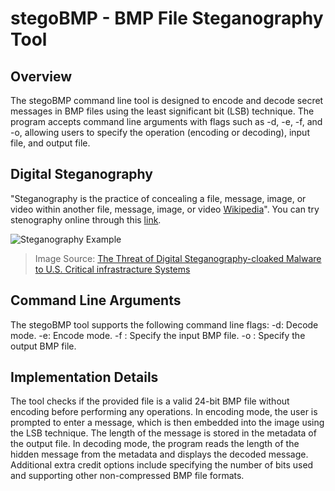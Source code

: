 # stegoBMP - BMP File Steganography Tool

## Overview
The stegoBMP command line tool is designed to encode and decode secret messages in BMP files using the least significant bit (LSB) technique. The program accepts command line arguments with flags such as -d, -e, -f, and -o, allowing users to specify the operation (encoding or decoding), input file, and output file.



## Digital Steganography
"Steganography is the practice of concealing a file, message, image, or video within another file, message, image, or video [Wikipedia](https://en.wikipedia.org/wiki/Steganography)". You can try stenography online through this [link](http://stylesuxx.github.io/steganography/).

![Steganography Example](https://miro.medium.com/max/519/0*rLECUN69yVKuX0nQ.png)
> Image Source: [The Threat of Digital Steganography-cloaked Malware to U.S. Critical infrastracture Systems](https://z3r0trust.medium.com/the-threat-of-digital-steganography-cloaked-malware-to-u-s-critical-infrastructure-systems-aff428db8ac7)

## Command Line Arguments
The stegoBMP tool supports the following command line flags:
-d: Decode mode.
-e: Encode mode.
-f <filename>: Specify the input BMP file.
-o <filename>: Specify the output BMP file.

## Implementation Details
The tool checks if the provided file is a valid 24-bit BMP file without encoding before performing any operations.
In encoding mode, the user is prompted to enter a message, which is then embedded into the image using the LSB technique.
The length of the message is stored in the metadata of the output file.
In decoding mode, the program reads the length of the hidden message from the metadata and displays the decoded message.
Additional extra credit options include specifying the number of bits used and supporting other non-compressed BMP file formats.
